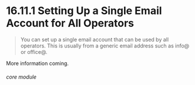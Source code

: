 #    16.11.1 Setting Up a Single Email Account for All Operators

> You can set up a single email account that can be used by all operators. This is usually from a generic email address such as info@ or office@.

More information coming. 


###### core module
